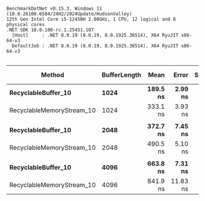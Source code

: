 ```

BenchmarkDotNet v0.15.3, Windows 11 (10.0.26100.6584/24H2/2024Update/HudsonValley)
12th Gen Intel Core i5-12450H 2.00GHz, 1 CPU, 12 logical and 8 physical cores
.NET SDK 10.0.100-rc.1.25451.107
  [Host]     : .NET 8.0.19 (8.0.19, 8.0.1925.36514), X64 RyuJIT x86-64-v3
  DefaultJob : .NET 8.0.19 (8.0.19, 8.0.1925.36514), X64 RyuJIT x86-64-v3


```
| Method                    | BufferLength | Mean     | Error    | StdDev   | Ratio | RatioSD | Gen0   | Allocated | Alloc Ratio |
|-------------------------- |------------- |---------:|---------:|---------:|------:|--------:|-------:|----------:|------------:|
| **RecyclableBuffer_10**       | **1024**         | **189.5 ns** |  **2.99 ns** |  **2.79 ns** |  **1.00** |    **0.02** | **0.0293** |     **184 B** |        **1.00** |
| RecyclableMemoryStream_10 | 1024         | 333.1 ns |  3.93 ns |  3.48 ns |  1.76 |    0.03 | 0.0443 |     280 B |        1.52 |
|                           |              |          |          |          |       |         |        |           |             |
| **RecyclableBuffer_10**       | **2048**         | **372.7 ns** |  **7.45 ns** |  **8.29 ns** |  **1.00** |    **0.03** | **0.0291** |     **184 B** |        **1.00** |
| RecyclableMemoryStream_10 | 2048         | 490.5 ns |  5.10 ns |  4.52 ns |  1.32 |    0.03 | 0.0439 |     280 B |        1.52 |
|                           |              |          |          |          |       |         |        |           |             |
| **RecyclableBuffer_10**       | **4096**         | **663.8 ns** |  **7.31 ns** |  **6.48 ns** |  **1.00** |    **0.01** | **0.0286** |     **184 B** |        **1.00** |
| RecyclableMemoryStream_10 | 4096         | 841.9 ns | 11.83 ns | 10.48 ns |  1.27 |    0.02 | 0.0439 |     280 B |        1.52 |
